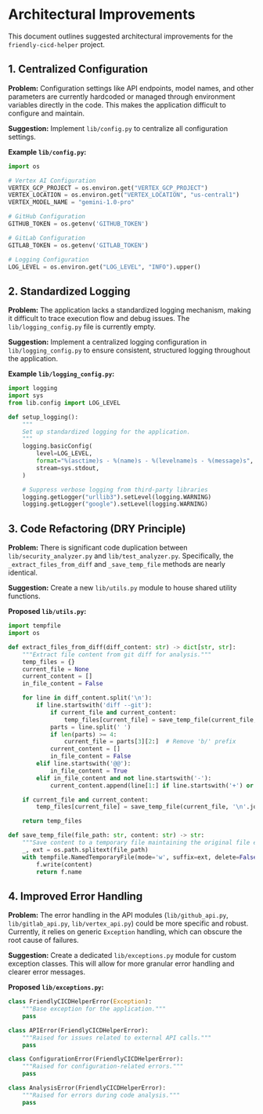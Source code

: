 # Architectural Improvements

This document outlines suggested architectural improvements for the `friendly-cicd-helper` project.

## 1. Centralized Configuration

**Problem:** Configuration settings like API endpoints, model names, and other parameters are currently hardcoded or managed through environment variables directly in the code. This makes the application difficult to configure and maintain.

**Suggestion:** Implement `lib/config.py` to centralize all configuration settings.

**Example `lib/config.py`:**
```python
import os

# Vertex AI Configuration
VERTEX_GCP_PROJECT = os.environ.get("VERTEX_GCP_PROJECT")
VERTEX_LOCATION = os.environ.get("VERTEX_LOCATION", "us-central1")
VERTEX_MODEL_NAME = "gemini-1.0-pro"

# GitHub Configuration
GITHUB_TOKEN = os.getenv('GITHUB_TOKEN')

# GitLab Configuration
GITLAB_TOKEN = os.getenv('GITLAB_TOKEN')

# Logging Configuration
LOG_LEVEL = os.environ.get("LOG_LEVEL", "INFO").upper()
```

## 2. Standardized Logging

**Problem:** The application lacks a standardized logging mechanism, making it difficult to trace execution flow and debug issues. The `lib/logging_config.py` file is currently empty.

**Suggestion:** Implement a centralized logging configuration in `lib/logging_config.py` to ensure consistent, structured logging throughout the application.

**Example `lib/logging_config.py`:**
```python
import logging
import sys
from lib.config import LOG_LEVEL

def setup_logging():
    """
    Set up standardized logging for the application.
    """
    logging.basicConfig(
        level=LOG_LEVEL,
        format="%(asctime)s - %(name)s - %(levelname)s - %(message)s",
        stream=sys.stdout,
    )

    # Suppress verbose logging from third-party libraries
    logging.getLogger("urllib3").setLevel(logging.WARNING)
    logging.getLogger("google").setLevel(logging.WARNING)

```

## 3. Code Refactoring (DRY Principle)

**Problem:** There is significant code duplication between `lib/security_analyzer.py` and `lib/test_analyzer.py`. Specifically, the `_extract_files_from_diff` and `_save_temp_file` methods are nearly identical.

**Suggestion:** Create a new `lib/utils.py` module to house shared utility functions.

**Proposed `lib/utils.py`:**
```python
import tempfile
import os

def extract_files_from_diff(diff_content: str) -> dict[str, str]:
    """Extract file content from git diff for analysis."""
    temp_files = {}
    current_file = None
    current_content = []
    in_file_content = False

    for line in diff_content.split('\n'):
        if line.startswith('diff --git'):
            if current_file and current_content:
                temp_files[current_file] = save_temp_file(current_file, '\n'.join(current_content))
            parts = line.split(' ')
            if len(parts) >= 4:
                current_file = parts[3][2:]  # Remove 'b/' prefix
            current_content = []
            in_file_content = False
        elif line.startswith('@@'):
            in_file_content = True
        elif in_file_content and not line.startswith('-'):
            current_content.append(line[1:] if line.startswith('+') or line.startswith(' ') else line)

    if current_file and current_content:
        temp_files[current_file] = save_temp_file(current_file, '\n'.join(current_content))

    return temp_files

def save_temp_file(file_path: str, content: str) -> str:
    """Save content to a temporary file maintaining the original file extension."""
    _, ext = os.path.splitext(file_path)
    with tempfile.NamedTemporaryFile(mode='w', suffix=ext, delete=False) as f:
        f.write(content)
        return f.name
```

## 4. Improved Error Handling

**Problem:** The error handling in the API modules (`lib/github_api.py`, `lib/gitlab_api.py`, `lib/vertex_api.py`) could be more specific and robust. Currently, it relies on generic `Exception` handling, which can obscure the root cause of failures.

**Suggestion:** Create a dedicated `lib/exceptions.py` module for custom exception classes. This will allow for more granular error handling and clearer error messages.

**Proposed `lib/exceptions.py`:**
```python
class FriendlyCICDHelperError(Exception):
    """Base exception for the application."""
    pass

class APIError(FriendlyCICDHelperError):
    """Raised for issues related to external API calls."""
    pass

class ConfigurationError(FriendlyCICDHelperError):
    """Raised for configuration-related errors."""
    pass

class AnalysisError(FriendlyCICDHelperError):
    """Raised for errors during code analysis."""
    pass